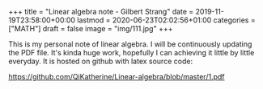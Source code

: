 +++
title = "Linear algebra note - Gilbert Strang"
date = 2019-11-19T23:58:00+00:00
lastmod = 2020-06-23T02:02:56+01:00
categories = ["MATH"]
draft = false
image = "img/111.jpg"
+++

This is my personal note of linear algebra. I will be continuously updating the
PDF file. It's kinda huge work, hopefully I can achieving it little by little
everyday. It is hosted on github with latex source code:

<https://github.com/QiKatherine/Linear-algebra/blob/master/1.pdf>
